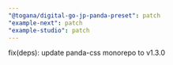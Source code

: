 ```yaml
---
"@togana/digital-go-jp-panda-preset": patch
"example-next": patch
"example-studio": patch
---
```


fix(deps): update panda-css monorepo to v1.3.0
